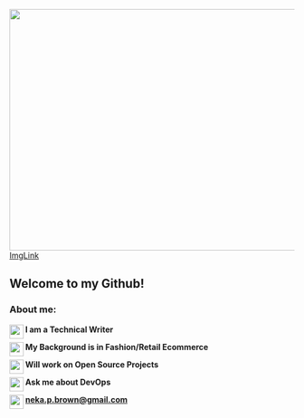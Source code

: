 <img align="center" width="940" height="427" src="https://hips.hearstapps.com/hmg-prod.s3.amazonaws.com/images/nyfw-fw20sketches-1580848630.jpg?crop=1.00xw:1.00xh;0,0&resize=980:*"> [ImgLink](https://www.elle.com/runway/g30767047/nyfw-fall-winter-2020-collections-inspiration/)
<!--<img align="right" width="640" height="427" src="https://cdn.pixabay.com/photo/2020/05/21/11/13/shopping-5200288_960_720.jpg">-->

## Welcome to my Github!

<!--**NekaB/NekaB** is a ✨ _special_ ✨ repository because its `README.md` (this file) appears on your GitHub profile.-->

### About me:

 <img align="left" width="25" height="25" src="https://emoji.gg/assets/emoji/1078-dripheart.gif">**I am a Technical Writer**

 <img align="left" width="25" height="25" src="https://emoji.gg/assets/emoji/1078-dripheart.gif">**My Background is in Fashion/Retail Ecommerce**

 <img align="left" width="25" height="25" src="https://emoji.gg/assets/emoji/1078-dripheart.gif">**Will work on Open Source Projects**

 <img align="left" width="25" height="25" src="https://emoji.gg/assets/emoji/1078-dripheart.gif">**Ask me about DevOps**

 <img align="left" width="25" height="25" src="https://emoji.gg/assets/emoji/1078-dripheart.gif">**neka.p.brown@gmail.com** 

